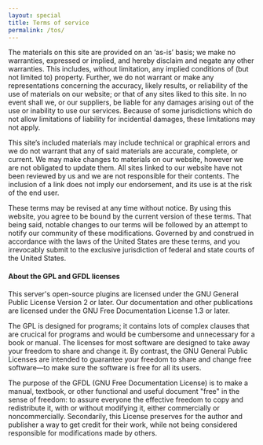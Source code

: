 ```yaml
---
layout: special
title: Terms of service
permalink: /tos/
---
```

The materials on this site are provided on an ‘as-is’ basis; we make no warranties, expressed or implied, and hereby disclaim and negate any other warranties. This includes, without limitation, any implied conditions of (but not limited to) property. Further, we do not warrant or make any representations concerning the accuracy, likely results, or reliability of the use of materials on our website; or that of any sites liked to this site. In no event shall we, or our suppliers, be liable for any damages arising out of the use or inability to use our services. Because of some jurisdictions which do not allow limitations of liability for incidential damages, these limitations may not apply.

This site’s included materials may include technical or graphical errors and we do not warrant that any of said materials are accurate, complete, or current. We may make changes to materials on our website, however we are not obligated to update them. All sites linked to our website have not been reviewed by us and we are not responsible for their contents. The inclusion of a link does not imply our endorsement, and its use is at the risk of the end user.

These terms may be revised at any time without notice. By using this website, you agree to be bound by the current version of these terms. That being said, notable changes to our terms will be followed by an attempt to notify our community of these modifications. Governed by and construed in accordance with the laws of the United States are these terms, and you irrevocably submit to the exclusive jurisdiction of federal and state courts of the United States.

#### About the GPL and GFDL licenses
This server's open-source plugins are licensed under the GNU General Public License Version 2 or later. Our documentation and other publications are licensed under the GNU Free Documentation License 1.3 or later.

The GPL is designed for programs; it contains lots of complex clauses that are crucical for programs and would be cumbersome and unnecessary for a book or manual. The licenses for most software are designed to take away your freedom to share and change it. By contrast, the GNU General Public Licenses are intended to guarantee your freedom to share and change free software—to make sure the software is free for all its users.

The purpose of the GFDL (GNU Free Documentation License) is to make a manual, textbook, or other functional and useful document "free" in the sense of freedom: to assure everyone the effective freedom to copy and redistribute it, with or without modifying it, either commercially or noncommercially. Secondarily, this License preserves for the author and publisher a way to get credit for their work, while not being considered responsible for modifications made by others.
